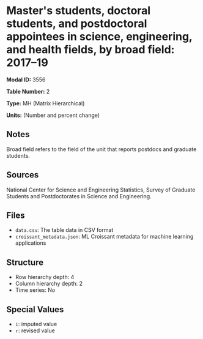 # Master's students, doctoral students, and postdoctoral appointees in science, engineering, and health fields, by broad field: 2017&#8211;19 

**Modal ID:** 3556

**Table Number:** 2

**Type:** MH (Matrix Hierarchical)

**Units:** (Number and percent change)

## Notes

Broad field refers to the field of the unit that reports postdocs and graduate students.

## Sources

National Center for Science and Engineering Statistics, Survey of Graduate Students and Postdoctorates in Science and Engineering.

## Files

- `data.csv`: The table data in CSV format
- `croissant_metadata.json`: ML Croissant metadata for machine learning applications

## Structure

- Row hierarchy depth: 4
- Column hierarchy depth: 2
- Time series: No

## Special Values

- `i`: imputed value
- `r`: revised value
